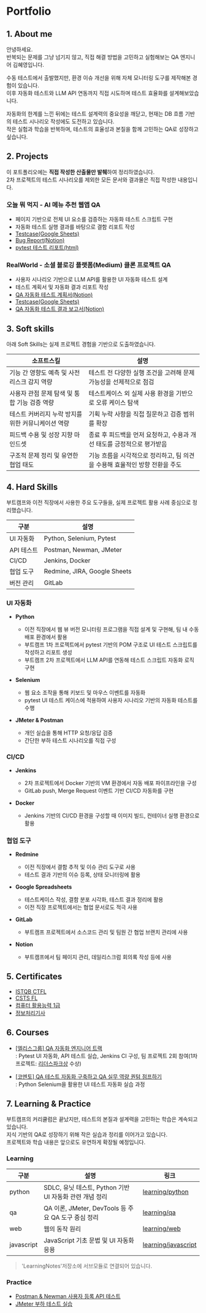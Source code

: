 # Portfolio
## 1. About me
안녕하세요.  
반복되는 문제를 그냥 넘기지 않고, 직접 해결 방법을 고민하고 실험해보는 QA 엔지니어 김혜영입니다.

수동 테스트에서 출발했지만, 환경 이슈 개선을 위해 자체 모니터링 도구를 제작해본 경험이 있습니다.  
이후 자동화 테스트와 LLM API 연동까지 직접 시도하며 테스트 효율화를 설계해보았습니다.

자동화의 한계를 느낀 뒤에는 테스트 설계력의 중요성을 깨닫고, 현재는 DB 흐름 기반의 테스트 시나리오 작성에도 도전하고 있습니다.  
작은 실험과 학습을 반복하며, 테스트의 효율성과 본질을 함께 고민하는 QA로 성장하고 싶습니다.

## 2. Projects
이 포트폴리오에는 **직접 작성한 산출물만 발췌**하여 정리하였습니다.  
2차 프로젝트의 테스트 시나리오를 제외한 모든 문서와 결과물은 직접 작성한 내용입니다.

### 오늘 뭐 먹지 - AI 메뉴 추천 웹앱 QA

- 페이지 기반으로 전체 UI 요소를 검증하는 자동화 테스트 스크립트 구현
- 자동화 테스트 실행 결과를 바탕으로 결함 리포트 작성
- [Testcase(Google Sheets)](https://docs.google.com/spreadsheets/d/1DCZmkrZaEWpEKfRqDpZnWgieNcIwcts5/edit?usp=sharing&ouid=115467792666132717582&rtpof=true&sd=true)
- [Bug Report(Notion)](https://drive.google.com/file/d/13TjDo_DxJT8a_TxWPNqUVPUiZXkiNs8e/view?usp=sharing)
- [pytest 테스트 리포트(html)](https://hy-git-111.github.io/eliceproject_qa04/report.html)

### RealWorld - 소셜 블로깅 플랫폼(Medium) 클론 프로젝트 QA
- 사용자 시나리오 기반으로 LLM API를 활용한 UI 자동화 테스트 설계
- 테스트 계획서 및 자동화 결과 리포트 작성
- [QA 자동화 테스트 계획서(Notion)](https://drive.google.com/file/d/1kE_iUneOCMFHX7b2q0eVMhd3CDTXQx2p/view?usp=sharing)
- [Testcase(Google Sheets)](https://docs.google.com/spreadsheets/d/19Wv5aZH9RQehH4muqcWtqFv3-nEprcfz/edit?usp=sharing&ouid=115467792666132717582&rtpof=true&sd=true)
- [QA 자동화 테스트 결과 보고서(Notion)](https://drive.google.com/file/d/1t7IJKnjejLBoxRBeFmR4MvdqmM3zbKPK/view?usp=sharing)

## 3. Soft skills
아래 Soft Skills는 실제 프로젝트 경험을 기반으로 도출하였습니다.

| 소프트스킬 | 설명 |
|------------|------------|
| 기능 간 영향도 예측 및 사전 리스크 감지 역량 | 테스트 전 다양한 실행 조건을 고려해 문제 가능성을 선제적으로 점검 |
| 사용자 관점 문제 탐색 및 통합 기능 검증 역량 | 테스트케이스 외 실제 사용 환경을 기반으로 오류 케이스 탐색 |
| 테스트 커버리지 누락 방지를 위한 커뮤니케이션 역량 | 기획 누락 사항을 직접 질문하고 검증 범위를 확장 |
| 피드백 수용 및 성장 지향 마인드셋 | 종료 후 피드백을 먼저 요청하고, 수용과 개선 태도를 긍정적으로 평가받음 |
| 구조적 문제 정리 및 유연한 협업 태도 | 기능 흐름을 시각적으로 정리하고, 팀 의견을 수용해 효율적인 방향 전환을 주도 |

## 4. Hard Skills
부트캠프와 이전 직장에서 사용한 주요 도구들을, 실제 프로젝트 활용 사례 중심으로 정리했습니다.

| 구분 | 설명 |
|----------|----------|
| UI 자동화 | 	Python, Selenium, Pytest |
| API 테스트 | Postman, Newman, JMeter |
| CI/CD | Jenkins, Docker |
| 협업 도구 | Redmine, JIRA, Google Sheets |
| 버전 관리 | GitLab |

### UI 자동화
* **Python**  
  - 이전 직장에서 웹 뷰 버전 모니터링 프로그램을 직접 설계 및 구현해, 팀 내 수동 배포 환경에서 활용 
  - 부트캠프 1차 프로젝트에서 pytest 기반의 POM 구조로 UI 테스트 스크립트를 작성하고 리포트 생성
  - 부트캠프 2차 프로젝트에서 LLM API를 연동해 테스트 스크립트 자동화 로직 구현

* **Selenium**
  - 웹 요소 조작을 통해 키보드 및 마우스 이벤트를 자동화
  - pytest UI 테스트 케이스에 적용하여 사용자 시나리오 기반의 자동화 테스트를 수행

* **JMeter & Postman**
  - 개인 실습을 통해 HTTP 요청/응답 검증
  - 간단한 부하 테스트 시나리오를 직접 구성

### CI/CD 
* **Jenkins**
  - 2차 프로젝트에서 Docker 기반의 VM 환경에서 자동 배포 파이프라인을 구성
  - GitLab push, Merge Request 이벤트 기반 CI/CD 자동화를 구현

* **Docker**  
  - Jenkins 기반의 CI/CD 환경을 구성할 때 이미지 빌드, 컨테이너 실행 환경으로 활용

### 협업 도구
* **Redmine**
  - 이전 직장에서 결함 추적 및 이슈 관리 도구로 사용
  - 테스트 결과 기반의 이슈 등록, 상태 모니터링에 활용

* **Google Spreadsheets**
  - 테스트케이스 작성, 결함 분포 시각화, 테스트 결과 정리에 활용
  - 이전 직장 프로젝트에서는 협업 문서로도 적극 사용

* **GitLab**
  - 부트캠프 프로젝트에서 소스코드 관리 및 팀원 간 협업 브랜치 관리에 사용

* **Notion**
  - 부트캠프에서 팀 페이지 관리, 데일리스크럼 회의록 작성 등에 사용

## 5. Certificates
- [ISTQB CTFL](https://drive.google.com/file/d/1TUH-lI0yzwLWOF3_T5naMxJhWt6M9Xtc/view?usp=sharing)
- [CSTS FL](https://drive.google.com/file/d/1uPIkwsb3CBxOEuaWuEx14SV7ABwGSSzL/view?usp=sharing)
- [컴퓨터 활용능력 1급](https://drive.google.com/file/d/1fm8Ct6fiYLULAjc5B2YoLqQwUwsl5yJc/view?usp=sharing)
- [정보처리기사](https://drive.google.com/file/d/1TRFpdke59K4g55FrWWIYhmtHvoOaOf4W/view?usp=sharing)

## 6. Courses
- [[엘리스그룹] QA 자동화 엔지니어 트랙](https://drive.google.com/file/d/1LYKO_Us8y-DjY4MWUNyhyufNe_2wluV7/view?usp=sharing)  
: Pytest UI 자동화, API 테스트 실습, Jenkins CI 구성, 팀 프로젝트 2회 참여(1차 프로젝트: [리더스파크상](https://drive.google.com/file/d/1bk7AZKatn85r_OnWhqtkH5KhhgUhP7IB/view?usp=sharing) 수상)

- [[코멘토] QA 테스트 자동화 구축하고 QA 실무 역량 퀀텀 점프하기](https://drive.google.com/file/d/1kvv4Wf_TiwjPPixOXcvv9kgVHuldAabH/view?usp=sharing)  
: Python Selenium을 활용한 UI 테스트 자동화 실습 과정

## 7. Learning & Practice
부트캠프의 커리큘럼은 끝났지만, 테스트의 본질과 설계력을 고민하는 학습은 계속되고 있습니다.  
지식 기반의 QA로 성장하기 위해 작은 실습과 정리를 이어가고 있습니다.  
프로젝트와 학습 내용은 앞으로도 유연하게 확장될 예정입니다.

### Learning
| 구분 | 설명 | 링크 |
|------|------|------|
| python | SDLC, 유닛 테스트, Python 기반 UI 자동화 관련 개념 정리 | [learning/python](./learning/python) |
| qa | QA 이론, JMeter, DevTools 등 주요 QA 도구 중심 정리 | [learning/qa](./learning/qa) |
| web | 웹의 동작 원리 | [learning/web](./learning/web) |
| javascript | JavaScript 기초 문법 및 UI 자동화 응용 | [learning/javascript](./learning/javascript) |
> 'LearningNotes'저장소에 서브모듈로 연결되어 있습니다.

### Practice
- [Postman & Newman 사용자 등록 API 테스트](./practice/postman_api_test)
- [JMeter 부하 테스트 실습](./practice/jmeter_load_tests)